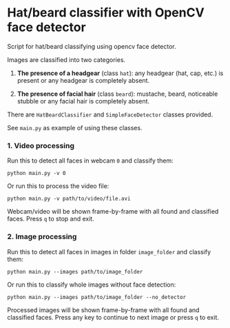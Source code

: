 # Hat/beard classifier with OpenCV face detector

Script for hat/beard classifying using opencv face detector.

Images are classified into two categories.
1) **The presence of a headgear** (class `hat`): any headgear (hat, cap, etc.) is present or any headgear
   is completely absent.

2) **The presence of facial hair** (class `beard`): mustache, beard, noticeable stubble or any facial
   hair is completely absent.
   
There are `HatBeardClassifier` and `SimpleFaceDetector` classes provided.

See `main.py` as example of using these classes.

### 1. Video processing
Run this to detect all faces in webcam `0` and classify them:
```shell
python main.py -v 0
```
Or run this to process the video file:
```shell
python main.py -v path/to/video/file.avi
```
Webcam/video will be shown frame-by-frame with all found and classified faces. Press `q` to stop and exit.

### 2. Image processing
Run this to detect all faces in images in folder `image_folder` and classify them:
```shell
python main.py --images path/to/image_folder
```
Or run this to classify whole images without face detection:
```shell
python main.py --images path/to/image_folder --no_detector
```
Processed images will be shown frame-by-frame with all found and classified faces. Press any key to
continue to next image or press `q` to exit.

